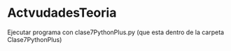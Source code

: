 # ActvudadesTeoria
Ejecutar programa con clase7PythonPlus.py (que esta dentro de la carpeta Clase7PythonPlus)
